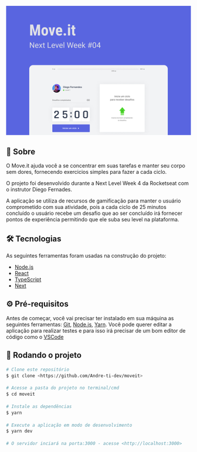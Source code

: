 [![CAPA](https://raw.githubusercontent.com/Andre-ti-dev/moveit/main/capa.png)]()

## 💎 Sobre

O Move.it ajuda você a se concentrar em suas tarefas e manter seu corpo sem dores, fornecendo exercicios simples para fazer a cada ciclo.

O projeto foi desenvolvido durante a Next Level Week 4 da Rocketseat com o instrutor Diego Fernades.

A aplicação se utiliza de recursos de gamificação para manter o usuário comprometido com sua atividade, pois a cada ciclo de 25 minutos concluído o usuário recebe um desafio que ao ser concluído irá fornecer pontos de experiência permitindo que ele suba seu level na plataforma.

## 🛠 Tecnologias

As seguintes ferramentas foram usadas na construção do projeto:

- [Node.js](https://nodejs.org/en/)
- [React](https://pt-br.reactjs.org/)
- [TypeScript](https://www.typescriptlang.org/)
- [Next](https://nextjs.org/)
   
## ⚙ Pré-requisitos

Antes de começar, você vai precisar ter instalado em sua máquina as seguintes ferramentas:
[Git](https://git-scm.com), [Node.js](https://nodejs.org/en/), [Yarn](https://yarnpkg.com/).
Você pode querer editar a aplicação para realizar testes e para isso irá precisar de um bom editor de código como o [VSCode](https://code.visualstudio.com/)

## 🚀 Rodando o projeto

```bash
# Clone este repositório
$ git clone <https://github.com/Andre-ti-dev/moveit>

# Acesse a pasta do projeto no terminal/cmd
$ cd moveit

# Instale as dependências
$ yarn

# Execute a aplicação em modo de desenvolvimento
$ yarn dev

# O servidor inciará na porta:3000 - acesse <http://localhost:3000>
```
